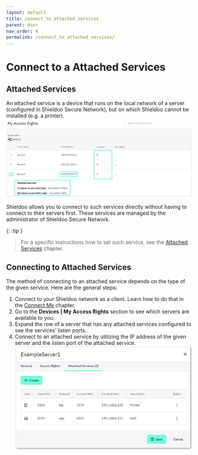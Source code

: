 ```yaml
---
layout: default
title: connect_to_attached_services
parent: User
nav_order: 4
permalink: /connect_to_attached_services/
---
```


# Connect to a Attached Services
## Attached Services
An attached service is a device that runs on the local network of a server (configured in Shieldoo Secure Network), but on which Shieldoo cannot be installed (e.g. a printer). 
![](../../images/ConnectAttachedServices01.png)

Shieldoo allows you to connect to such services directly without having to connect to their servers first. These services are managed by the administrator of Shieldoo Secure Network.

{: .tip }
> For a specific instructions how to set such service, see the [Attached Services](https://docs.shieldoo.io/attached_services/) chapter.

## Connecting to Attached Services
The method of connecting to an attached service depends on the type of the given service.
Here are the general steps:
1. Connect to your Shieldoo network as a client.
Learn how to do that in the [Connect Me](https://docs.shieldoo.io/connect_me/) chapter.
2. Go to the __Devices | My Access Rights__ section to see which servers are available to you.
3. Expand the row of a server that has any attached services configured to see the services’ listen ports.
4. Connect to an attached service by utilizing the IP address of the given server and the listen port of the attached service.
![](../../images/ConnectAttachedServices02.png)